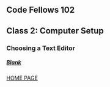 ## Code Fellows 102

## Class 2: Computer Setup

### Choosing a Text Editor


##### [Blank](Link)



[HOME PAGE](https://getullrichordietrying.github.io/reading-notes/)

